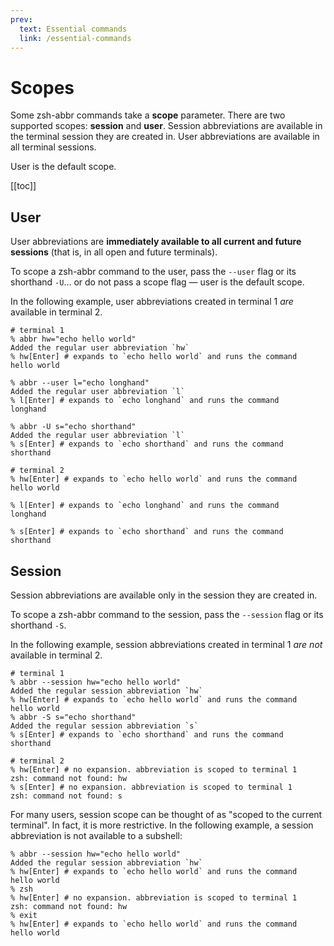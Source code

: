 ```yaml
---
prev:
  text: Essential commands
  link: /essential-commands
---
```


# Scopes

Some zsh-abbr commands take a **scope** parameter. There are two supported scopes: **session** and **user**. Session abbreviations are available in the terminal session they are created in. User abbreviations are available in all terminal sessions.

User is the default scope.

[[toc]]

## User

User abbreviations are **immediately available to all current and future sessions** (that is, in all open and future terminals).

To scope a zsh-abbr command to the user, pass the `--user` flag or its shorthand `-U`… or do not pass a scope flag — user is the default scope.

In the following example, user abbreviations created in terminal 1 _are_ available in terminal 2.

```shell{3,8,13}:no-line-numbers
# terminal 1
% abbr hw="echo hello world"
Added the regular user abbreviation `hw`
% hw[Enter] # expands to `echo hello world` and runs the command
hello world

% abbr --user l="echo longhand"
Added the regular user abbreviation `l`
% l[Enter] # expands to `echo longhand` and runs the command
longhand

% abbr -U s="echo shorthand"
Added the regular user abbreviation `l`
% s[Enter] # expands to `echo shorthand` and runs the command
shorthand
```

```shell{2,4,6}:no-line-numbers
# terminal 2
% hw[Enter] # expands to `echo hello world` and runs the command
hello world

% l[Enter] # expands to `echo longhand` and runs the command
longhand

% s[Enter] # expands to `echo shorthand` and runs the command
shorthand
```

## Session

Session abbreviations are available only in the session they are created in.

To scope a zsh-abbr command to the session, pass the `--session` flag or its shorthand `-S`.

In the following example, session abbreviations created in terminal 1 _are not_ available in terminal 2.

```shell{4,8}:no-line-numbers
# terminal 1
% abbr --session hw="echo hello world"
Added the regular session abbreviation `hw`
% hw[Enter] # expands to `echo hello world` and runs the command
hello world
% abbr -S s="echo shorthand"
Added the regular session abbreviation `s`
% s[Enter] # expands to `echo shorthand` and runs the command
shorthand
```

```shell{3,5}:no-line-numbers
# terminal 2
% hw[Enter] # no expansion. abbreviation is scoped to terminal 1
zsh: command not found: hw
% s[Enter] # no expansion. abbreviation is scoped to terminal 1
zsh: command not found: s
```

For many users, session scope can be thought of as "scoped to the current terminal". In fact, it is more restrictive. In the following example, a session abbreviation is not available to a subshell:

```shell{5-7}:no-line-numbers
% abbr --session hw="echo hello world"
Added the regular session abbreviation `hw`
% hw[Enter] # expands to `echo hello world` and runs the command
hello world
% zsh
% hw[Enter] # no expansion. abbreviation is scoped to terminal 1
zsh: command not found: hw
% exit
% hw[Enter] # expands to `echo hello world` and runs the command
hello world
```

